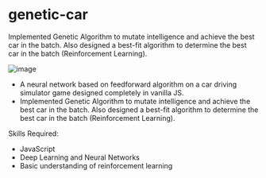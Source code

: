 # genetic-car
Implemented Genetic Algorithm to mutate intelligence and achieve the best car in the batch. Also designed a best-fit algorithm to determine the best car in the batch (Reinforcement Learning).


![image](https://github.com/vibhor64/genetic-car/assets/88183493/feb8cf67-166b-4f05-95b1-4877fa141ba9)


- A neural network based on feedforward algorithm on a car driving simulator game designed completely in vanilla JS. 
- Implemented Genetic Algorithm to mutate intelligence and achieve the best car in the batch. Also designed a best-fit algorithm to determine the best car in the batch (Reinforcement Learning).

Skills Required:
- JavaScript
- Deep Learning and Neural Networks
- Basic understanding of reinforcement learning
